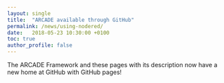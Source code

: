 ```yaml
---
layout: single
title:  "ARCADE available through GitHub"
permalink: /news/using-nodered/
date:   2018-05-23 10:30:00 +0100
toc: true
author_profile: false
---
```

The ARCADE Framework and these pages with its description now have a new home at GitHub with GitHub pages!

